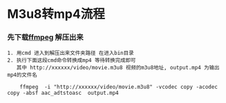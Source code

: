 # M3u8转mp4流程

### 先下载[ffmpeg](https://ffmpeg.zeranoe.com/builds/) 解压出来
```
1. 用cmd 进入到解压出来文件夹路径 在进入bin目录 
2. 执行下面这段cmd命令转换成mp4 等待转换完成即可 
   其中 http://xxxxxx/video/movie.m3u8 视频的m3u8地址, output.mp4 为输出mp4的文件名

    ffmpeg  -i "http://xxxxxx/video/movie.m3u8" -vcodec copy -acodec copy -absf aac_adtstoasc  output.mp4
    
```
